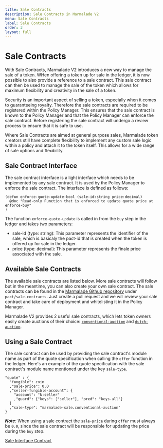 ```yaml
---
title: Sale Contracts
description: Sale Contracts in Marmalade V2
menu: Sale Contracts
label: Sale Contracts
order: 3
layout: full
---
```


# Sale Contracts

With Sale Contracts, Marmalade V2 introduces a new way to manage the sale of a
token. WHen offering a token up for sale in the ledger, it is now possible to
also provide a reference to a sale contract. This sale contract can then be used
to manage the sale of the token which allows for maximum flexibility and
creativity in the sale of a token.

Security is an important aspect of selling a token, especially when it comes to
guaranteeing royalty. Therefore the sale contracts are required to be registered
within the Policy Manager. This ensures that the sale contract is known to the
Policy Manager and that the Policy Manager can enforce the sale contract. Before
registering the sale contract will undergo a review process to ensure that it is
safe to use.

Where Sale Contracts are aimed at general purpose sales, Marmalade token
creators still have complete flexibility to implement any custom sale logic
within a policy and attach it to the token itself. This allows for a wide range
of sale options and flexibility.

## Sale Contract Interface

The sale contract interface is a light interface which needs to be implemented
by any sale contract. It is used by the Policy Manager to enforce the sale
contract. The interface is defined as follows:

```pact
(defun enforce-quote-update:bool (sale-id:string price:decimal)
  @doc "Read-only Function that is enforced to update quote price at enforce-buy"
)
```

The function `enforce-quote-update` is called in from the `buy` step in the
ledger and takes two parameters:

- sale-id (type: string): This parameter represents the identifier of the sale,
  which is basicaly the pact-id that is created when the token is offered up for
  sale in the ledger.
- price (type: decimal): This parameter represents the finale price associated
  with the sale.

## Available Sale Contracts

The available sale contracts are listed below. More sale contracts will follow
but in the meantime, you can also create your own sale contract. The sale
contracts can be found in the
[Marmalade Github repository](https://github.com/kadena-io/marmalade/tree/v2/pact/sale-contracts)
under `pact/sale-contracts`. Just create a pull request and we will review your
sale contract and take care of deployment and whitelisting it in the Policy
Manager.

Marmalade V2 provides 2 useful sale contracts, which lets token owners easily
create auctions of their choice: [`conventional-auction`](https://docs.kadena.io/marmalade/auctions/conventional-auction) and [`dutch-auction`](https://docs.kadena.io/marmalade/auctions/dutch-auction). 


## Using a Sale Contract

The sale contract can be used by providing the sale contract's module name as
part of the quote specification when calling the `offer` function in the ledger.
Here's an example of the quote specification with the sale contract's module
name mentioned under the key `sale-type`.

```pact
"quote" : {
  "fungible": coin
  ,"sale-price": 0.0
  ,"seller-fungible-account": {
    "account": "k:seller"
    ,"guard": {"keys": ["seller"], "pred": "keys-all"}
  }
  ,"sale-type": "marmalade-sale.conventional-auction"
}
```

**_Note:_** When using a sale contract the `sale-price` during `offer` must
always be `0.0`, since the sale contract will be responsible for updating the
price during the `buy` step.

[Sale Interface Contract](https://github.com/kadena-io/marmalade/blob/v2/pact/policy-manager/sale.interface.pact)
